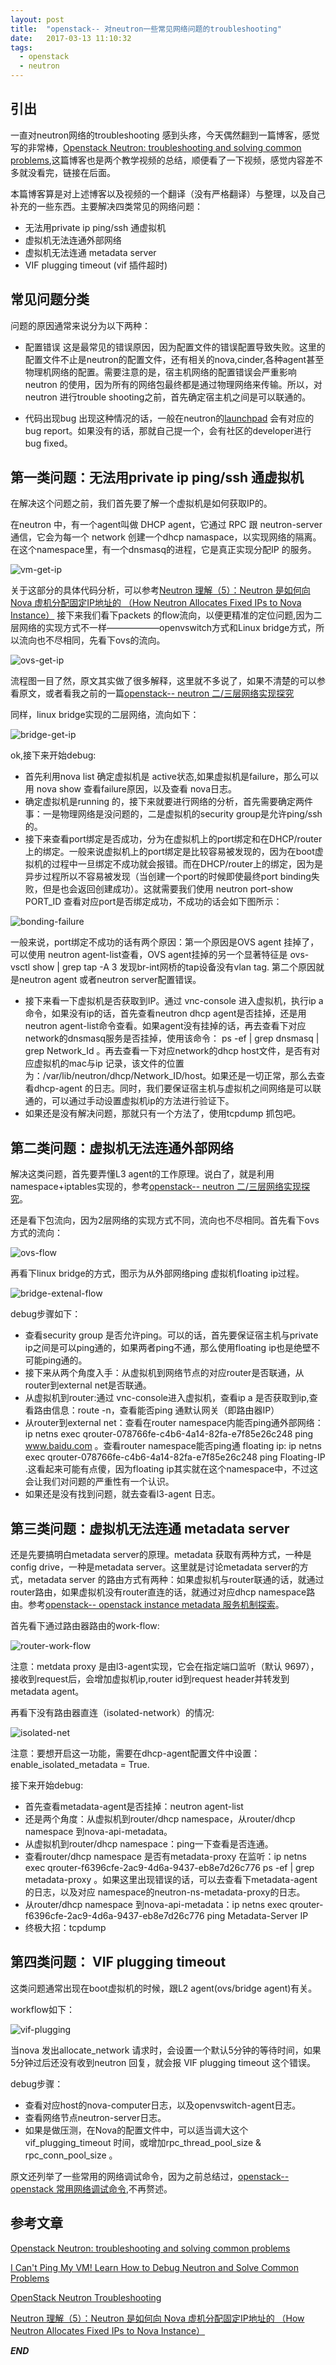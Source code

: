 ```yaml
---
layout: post
title:  "openstack-- 对neutron一些常见网络问题的troubleshooting"
date:   2017-03-13 11:10:32
tags: 
  - openstack
  - neutron
---
```




## 引出

一直对neutron网络的troubleshooting 感到头疼，今天偶然翻到一篇博客，感觉写的非常棒，[Openstack Neutron: troubleshooting and solving common problems](http://abregman.com/2016/01/06/openstack-neutron-troubleshooting-and-solving-common-problems/),这篇博客也是两个教学视频的总结，顺便看了一下视频，感觉内容差不多就没看完，链接在后面。

本篇博客算是对上述博客以及视频的一个翻译（没有严格翻译）与整理，以及自己补充的一些东西。主要解决四类常见的网络问题：
- 无法用private ip  ping/ssh 通虚拟机
- 虚拟机无法连通外部网络
- 虚拟机无法连通 metadata server
- VIF plugging timeout (vif 插件超时)


## 常见问题分类

问题的原因通常来说分为以下两种：

- 配置错误
这是最常见的错误原因，因为配置文件的错误配置导致失败。这里的配置文件不止是neutron的配置文件，还有相关的nova,cinder,各种agent甚至物理机网络的配置。需要注意的是，宿主机网络的配置错误会严重影响neutron 的使用，因为所有的网络包最终都是通过物理网络来传输。所以，对neutron 进行trouble shooting之前，首先确定宿主机之间是可以联通的。

- 代码出现bug
出现这种情况的话，一般在neutron的[launchpad](https://bugs.launchpad.net/neutron/) 会有对应的bug report。如果没有的话，那就自己提一个，会有社区的developer进行 bug fixed。


## 第一类问题：无法用private  ip  ping/ssh 通虚拟机

在解决这个问题之前，我们首先要了解一个虚拟机是如何获取IP的。

在neutron 中，有一个agent叫做 DHCP agent，它通过 RPC 跟 neutron-server 通信，它会为每一个 network 创建一个dhcp namaspace，以实现网络的隔离。在这个namespace里，有一个dnsmasq的进程，它是真正实现分配IP 的服务。

![vm-get-ip](http://oeptotikb.bkt.clouddn.com/2017-03-13-vm_get_ip.png)

关于这部分的具体代码分析，可以参考[Neutron 理解（5）：Neutron 是如何向 Nova 虚机分配固定IP地址的 （How Neutron Allocates Fixed IPs to Nova Instance）](http://www.cnblogs.com/sammyliu/p/4419195.html)
接下来我们看下packets 的flow流向，以便更精准的定位问题,因为二层网络的实现方式不一样——————openvswitch方式和Linux bridge方式，所以流向也不尽相同，先看下ovs的流向。

![ovs-get-ip](http://oeptotikb.bkt.clouddn.com/2017-03-13-openvswitch_flow.png)

流程图一目了然，原文其实做了很多解释，这里就不多说了，如果不清楚的可以参看原文，或者看我之前的一篇[openstack-- neutron 二/三层网络实现探究](https://zhangchenchen.github.io/2017/02/12/neutron-layer2-3-realization-discovry/)

同样，linux bridge实现的二层网络，流向如下：

![bridge-get-ip](http://oeptotikb.bkt.clouddn.com/2017-03-13-linux_bridge_flow.png)

ok,接下来开始debug:

- 首先利用nova list 确定虚拟机是 active状态,如果虚拟机是failure，那么可以用 nova show 查看failure原因，以及查看 nova日志。
- 确定虚拟机是running 的，接下来就要进行网络的分析，首先需要确定两件事：一是物理网络是没问题的，二是虚拟机的security group是允许ping/ssh的。
- 接下来查看port绑定是否成功，分为在虚拟机上的port绑定和在DHCP/router上的绑定。一般来说虚拟机上的port绑定是比较容易被发现的，因为在boot虚拟机的过程中一旦绑定不成功就会报错。而在DHCP/router上的绑定，因为是异步过程所以不容易被发现（当创建一个port的时候即使最终port binding失败，但是也会返回创建成功）。这就需要我们使用 neutron port-show  PORT_ID 查看对应port是否绑定成功，不成功的话会如下图所示：

![bonding-failure](http://oeptotikb.bkt.clouddn.com/2017-03-13-binding_failure.png)

   一般来说，port绑定不成功的话有两个原因：第一个原因是OVS agent 挂掉了，可以使用 neutron agent-list查看，OVS agent挂掉的另一个显著特征是 ovs-vsctl show | grep tap -A 3 发现br-int网桥的tap设备没有vlan tag. 第二个原因就是neutron agent 或者neutron server配置错误。

- 接下来看一下虚拟机是否获取到IP。通过 vnc-console 进入虚拟机，执行ip a 命令，如果没有ip的话，首先查看neutron dhcp agent是否挂掉，还是用neutron agent-list命令查看。如果agent没有挂掉的话，再去查看下对应network的dnsmasq服务是否挂掉，使用该命令： ps -ef | grep dnsmasq | grep Network_Id 。再去查看一下对应network的dhcp host文件，是否有对应虚拟机的mac与ip 记录，该文件的位置为：/var/lib/neutron/dhcp/Network_ID/host。如果还是一切正常，那么去查看dhcp-agent 的日志。同时，我们要保证宿主机与虚拟机之间网络是可以联通的，可以通过手动设置虚拟机ip的方法进行验证下。
- 如果还是没有解决问题，那就只有一个方法了，使用tcpdump 抓包吧。



## 第二类问题：虚拟机无法连通外部网络

解决这类问题，首先要弄懂L3 agent的工作原理。说白了，就是利用namespace+iptables实现的，参考[openstack-- neutron 二/三层网络实现探究](https://zhangchenchen.github.io/2017/02/12/neutron-layer2-3-realization-discovry/)。

还是看下包流向，因为2层网络的实现方式不同，流向也不尽相同。首先看下ovs方式的流向：

![ovs-flow](http://oeptotikb.bkt.clouddn.com/2017-03-13-l3_external_flow.png)

再看下linux bridge的方式，图示为从外部网络ping 虚拟机floating ip过程。

![bridge-extenal-flow](http://oeptotikb.bkt.clouddn.com/2017-03-13-l3_external_linux_bridge_flow.png)

debug步骤如下：

- 查看security group 是否允许ping。可以的话，首先要保证宿主机与private ip之间是可以ping通的，如果两者ping不通，那么使用floating ip也是绝壁不可能ping通的。
- 接下来从两个角度入手：从虚拟机到网络节点的对应router是否联通，从router到external net是否联通。
- 从虚拟机到router:通过 vnc-console进入虚拟机，查看ip a 是否获取到ip,查看路由信息：route -n，查看能否ping 通默认网关（即路由器IP）
- 从router到external net：查看在router namespace内能否ping通外部网络：ip netns exec qrouter-078766fe-c4b6-4a14-82fa-e7f85e26c248 ping www.baidu.com   。查看router namespace能否ping通 floating ip: ip netns exec qrouter-078766fe-c4b6-4a14-82fa-e7f85e26c248 ping Floating-IP .这看起来可能有点傻，因为floating ip其实就在这个namespace中，不过这会让我们对问题的严重性有一个认识。
- 如果还是没有找到问题，就去查看l3-agent 日志。



## 第三类问题：虚拟机无法连通 metadata server

还是先要搞明白metadata server的原理。metadata 获取有两种方式，一种是config drive，一种是metadata server。这里就是讨论metadata server的方式，metadata server 的路由方式有两种：如果虚拟机与router联通的话，就通过router路由，如果虚拟机没有router直连的话，就通过对应dhcp namespace路由。参考[openstack-- openstack instance metadata 服务机制探索](https://zhangchenchen.github.io/2017/02/17/openstack-instance-metadata-discovery/)。

首先看下通过路由器路由的work-flow:

![router-work-flow](http://oeptotikb.bkt.clouddn.com/2017-03-13-routed_networks_metadata.png)

注意：metdata proxy 是由l3-agent实现，它会在指定端口监听（默认 9697），接收到request后，会增加虚拟机ip,router id到request header并转发到metadata agent。

再看下没有路由器直连（isolated-network）的情况:

![isolated-net](http://oeptotikb.bkt.clouddn.com/2017-03-13isolated_network_metadata.png)

注意：要想开启这一功能，需要在dhcp-agent配置文件中设置：   
enable_isolated_metadata = True.

接下来开始debug:

- 首先查看metadata-agent是否挂掉：neutron agent-list
- 还是两个角度：从虚拟机到router/dhcp namespace，从router/dhcp namespace 到nova-api-metadata。
- 从虚拟机到router/dhcp namespace：ping一下查看是否连通。
- 查看router/dhcp namespace 是否有metadata-proxy 在监听：ip netns exec qrouter-f6396cfe-2ac9-4d6a-9437-eb8e7d26c776 ps -ef | grep metadata-proxy 。如果这里出现错误的话，可以去查看下metadata-agent 的日志，以及对应 namespace的neutron-ns-metadata-proxy的日志。
- 从router/dhcp namespace 到nova-api-metadata：ip netns exec qrouter-f6396cfe-2ac9-4d6a-9437-eb8e7d26c776 ping Metadata-Server IP
- 终极大招：tcpdump



## 第四类问题： VIF plugging timeout

这类问题通常出现在boot虚拟机的时候，跟L2 agent(ovs/bridge agent)有关。

workflow如下：

![vif-plugging](http://oeptotikb.bkt.clouddn.com/2017-03-13vif_plugging.png)

当nova 发出allocate_network 请求时，会设置一个默认5分钟的等待时间，如果5分钟过后还没有收到neutron 回复，就会报 VIF plugging timeout 这个错误。

debug步骤：

- 查看对应host的nova-computer日志，以及openvswitch-agent日志。
- 查看网络节点neutron-server日志。
- 如果是做压测，在Nova的配置文件中，可以适当调大这个vif_plugging_timeout 时间，或增加rpc_thread_pool_size & rpc_conn_pool_size 。




原文还列举了一些常用的网络调试命令，因为之前总结过，[openstack--openstack 常用网络调试命令](https://zhangchenchen.github.io/2017/02/10/openstack-common-net-command/),不再赘述。





## 参考文章


[Openstack Neutron: troubleshooting and solving common problems](http://abregman.com/2016/01/06/openstack-neutron-troubleshooting-and-solving-common-problems/)

[I Can't Ping My VM! Learn How to Debug Neutron and Solve Common Problems](https://www.youtube.com/watch?v=aNA8Pvewu2M)

[ OpenStack Neutron Troubleshooting ](https://www.youtube.com/watch?v=O9pghlsNG9E)

[Neutron 理解（5）：Neutron 是如何向 Nova 虚机分配固定IP地址的 （How Neutron Allocates Fixed IPs to Nova Instance）](http://www.cnblogs.com/sammyliu/p/4419195.html)

***END***
